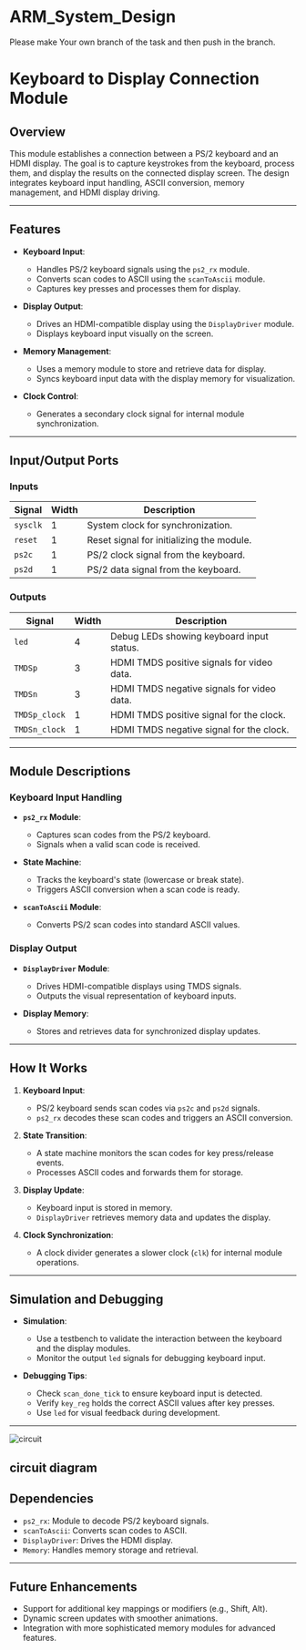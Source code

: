 # ARM_System_Design
Please make Your own branch of the task and then push in the branch. 


# Keyboard to Display Connection Module

## Overview
This module establishes a connection between a PS/2 keyboard and an HDMI display. The goal is to capture keystrokes from the keyboard, process them, and display the results on the connected display screen. The design integrates keyboard input handling, ASCII conversion, memory management, and HDMI display driving.

---

## Features
- **Keyboard Input**:
  - Handles PS/2 keyboard signals using the `ps2_rx` module.
  - Converts scan codes to ASCII using the `scanToAscii` module.
  - Captures key presses and processes them for display.

- **Display Output**:
  - Drives an HDMI-compatible display using the `DisplayDriver` module.
  - Displays keyboard input visually on the screen.

- **Memory Management**:
  - Uses a memory module to store and retrieve data for display.
  - Syncs keyboard input data with the display memory for visualization.

- **Clock Control**:
  - Generates a secondary clock signal for internal module synchronization.

---

## Input/Output Ports

### Inputs
| Signal   | Width | Description                                |
|----------|-------|--------------------------------------------|
| `sysclk` | 1     | System clock for synchronization.          |
| `reset`  | 1     | Reset signal for initializing the module.  |
| `ps2c`   | 1     | PS/2 clock signal from the keyboard.       |
| `ps2d`   | 1     | PS/2 data signal from the keyboard.        |

### Outputs
| Signal         | Width | Description                                       |
|----------------|-------|---------------------------------------------------|
| `led`          | 4     | Debug LEDs showing keyboard input status.         |
| `TMDSp`        | 3     | HDMI TMDS positive signals for video data.        |
| `TMDSn`        | 3     | HDMI TMDS negative signals for video data.        |
| `TMDSp_clock`  | 1     | HDMI TMDS positive signal for the clock.          |
| `TMDSn_clock`  | 1     | HDMI TMDS negative signal for the clock.          |

---

## Module Descriptions

### Keyboard Input Handling
- **`ps2_rx` Module**:
  - Captures scan codes from the PS/2 keyboard.
  - Signals when a valid scan code is received.

- **State Machine**:
  - Tracks the keyboard's state (lowercase or break state).
  - Triggers ASCII conversion when a scan code is ready.

- **`scanToAscii` Module**:
  - Converts PS/2 scan codes into standard ASCII values.

### Display Output
- **`DisplayDriver` Module**:
  - Drives HDMI-compatible displays using TMDS signals.
  - Outputs the visual representation of keyboard inputs.

- **Display Memory**:
  - Stores and retrieves data for synchronized display updates.

---

## How It Works
1. **Keyboard Input**:
   - PS/2 keyboard sends scan codes via `ps2c` and `ps2d` signals.
   - `ps2_rx` decodes these scan codes and triggers an ASCII conversion.

2. **State Transition**:
   - A state machine monitors the scan codes for key press/release events.
   - Processes ASCII codes and forwards them for storage.

3. **Display Update**:
   - Keyboard input is stored in memory.
   - `DisplayDriver` retrieves memory data and updates the display.

4. **Clock Synchronization**:
   - A clock divider generates a slower clock (`clk`) for internal module operations.

---

## Simulation and Debugging
- **Simulation**:
  - Use a testbench to validate the interaction between the keyboard and the display modules.
  - Monitor the output `led` signals for debugging keyboard input.

- **Debugging Tips**:
  - Check `scan_done_tick` to ensure keyboard input is detected.
  - Verify `key_reg` holds the correct ASCII values after key presses.
  - Use `led` for visual feedback during development.

---
![circuit](https://github.com/user-attachments/assets/3afddbe6-c663-4c42-a1b1-ab63e3ed5803)
## circuit diagram

## Dependencies
- `ps2_rx`: Module to decode PS/2 keyboard signals.
- `scanToAscii`: Converts scan codes to ASCII.
- `DisplayDriver`: Drives the HDMI display.
- `Memory`: Handles memory storage and retrieval.

---

## Future Enhancements
- Support for additional key mappings or modifiers (e.g., Shift, Alt).
- Dynamic screen updates with smoother animations.
- Integration with more sophisticated memory modules for advanced features.

